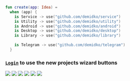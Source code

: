 ```kotlin
fun create(app: Idea) =
  when (app) {
    is Service -> use("github.com/demidko/service")
    is Utility -> use("github.com/demidko/utility")
    is Android -> use("github.com/demidko/android")
    is Desktop -> use("github.com/demidko/desktop")
    is Library -> use("github.com/demidko/library")
    
    is Telegram -> use("github.com/demidko/telegram")
  }

```
### [`Login`](https://github.com/login) to use the new projects wizard buttons 
[![](https://img.shields.io/badge/service-EA7100?style=for-the-badge&logo=java)](https://github.com/demidko/service/generate) 
[![](https://img.shields.io/badge/utility-003E54?style=for-the-badge&logo=cmake)](https://github.com/demidko/utility/generate) 
[![](https://img.shields.io/badge/android-darkgreen?style=for-the-badge&logo=android)](https://github.com/demidko/android/generate) 
[![](https://img.shields.io/badge/desktop-darkblue?style=for-the-badge&logo=kotlin)](https://github.com/demidko/desktop/generate)
[![](https://img.shields.io/badge/library-EA7100?style=for-the-badge&logo=java)](https://github.com/demidko/library/generate)
[![](https://img.shields.io/badge/telegram-blue?style=for-the-badge&logo=telegram)](https://github.com/demidko/telegram/generate) 
